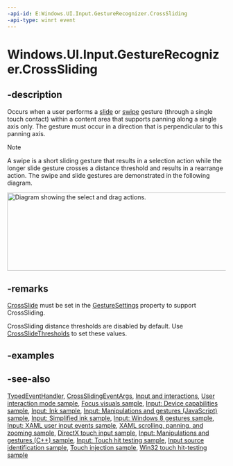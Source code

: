 ```yaml
---
-api-id: E:Windows.UI.Input.GestureRecognizer.CrossSliding
-api-type: winrt event
---
```


<!-- Event syntax
public event Windows.Foundation.TypedEventHandler CrossSliding<Windows.UI.Input.GestureRecognizer,  Windows.UI.Input.CrossSlidingEventArgs>
-->

# Windows.UI.Input.GestureRecognizer.CrossSliding

## -description
Occurs when a user performs a [slide](https://msdn.microsoft.com/library/897555e2-c567-4bbe-b600-553daeb223d5) or [swipe](https://msdn.microsoft.com/library/897555e2-c567-4bbe-b600-553daeb223d5) gesture (through a single touch contact) within a content area that supports panning along a single axis only. The gesture must occur in a direction that is perpendicular to this panning axis.

> [!NOTE]
> A swipe is a short sliding gesture that results in a selection action while the longer slide gesture crosses a distance threshold and results in a rearrange action. The swipe and slide gestures are demonstrated in the following diagram.
<img src="images/crossslide_mechanism.png" width="534" height="180" alt="Diagram showing the select and drag actions." />


<!--kbridge: Font details: Segoe UI Symbol 11pt RGB: 214/31/126-->

## -remarks
[CrossSlide](gesturesettings.md) must be set in the [GestureSettings](gesturerecognizer_gesturesettings.md) property to support CrossSliding.

CrossSliding distance thresholds are disabled by default. Use [CrossSlideThresholds](gesturerecognizer_crossslidethresholds.md) to set these values.

## -examples

## -see-also
[TypedEventHandler](../windows.foundation/typedeventhandler_2.md), [CrossSlidingEventArgs](crossslidingeventargs.md), [Input and interactions](https://docs.microsoft.com/windows/uwp/design/input/), [User interaction mode sample](https://go.microsoft.com/fwlink/p/?LinkID=619894), [Focus visuals sample](https://go.microsoft.com/fwlink/p/?LinkID=619895), [Input: Device capabilities sample](https://go.microsoft.com/fwlink/p/?linkid=231530), [Input: Ink sample](https://go.microsoft.com/fwlink/p/?linkid=231622), [Input: Manipulations and gestures (JavaScript) sample](https://go.microsoft.com/fwlink/p/?linkid=231638), [Input: Simplified ink  sample](https://go.microsoft.com/fwlink/p/?linkid=246570), [Input: Windows 8 gestures sample](https://go.microsoft.com/fwlink/p/?LinkId=264995), [Input: XAML user input events sample](https://go.microsoft.com/fwlink/p/?linkid=226855), [XAML scrolling, panning, and zooming sample](https://go.microsoft.com/fwlink/p/?linkid=251717), [DirectX touch input sample](https://go.microsoft.com/fwlink/p/?LinkID=231627), [Input: Manipulations and gestures (C++) sample](https://go.microsoft.com/fwlink/p/?linkid=231605), [Input: Touch hit testing sample](https://go.microsoft.com/fwlink/p/?linkid=231590), [Input source identification sample](https://go.microsoft.com/fwlink/p/?LinkID=267908), [Touch injection sample](https://go.microsoft.com/fwlink/p/?LinkID=267906), [Win32 touch hit-testing sample](https://go.microsoft.com/fwlink/p/?LinkID=267915)
